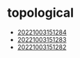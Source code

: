 # topological
- [20221003151284](/zet/20221003151284/README.md)
- [20221003151283](/zet/20221003151283/README.md)
- [20221003151282](/zet/20221003151282/README.md)

